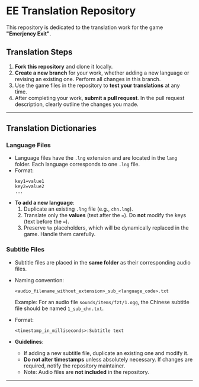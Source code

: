 # EE Translation Repository  
This repository is dedicated to the translation work for the game **"Emerjency Exit"**.  

## Translation Steps  
1. **Fork this repository** and clone it locally.  
2. **Create a new branch** for your work, whether adding a new language or revising an existing one. Perform all changes in this branch.  
3. Use the game files in the repository to **test your translations** at any time.  
4. After completing your work, **submit a pull request**. In the pull request description, clearly outline the changes you made.  

---

## Translation Dictionaries  

### Language Files  
- Language files have the `.lng` extension and are located in the `lang` folder. Each language corresponds to one `.lng` file.  
- Format:  
  ```  
  key1=value1  
  key2=value2  
  ...  
  ```  
- **To add a new language**:  
  1. Duplicate an existing `.lng` file (e.g., `chn.lng`).  
  2. Translate only the **values** (text after the `=`). Do **not** modify the keys (text before the `=`).  
  3. Preserve `%x` placeholders, which will be dynamically replaced in the game. Handle them carefully.  

### Subtitle Files  
- Subtitle files are placed in the **same folder** as their corresponding audio files.  
- Naming convention:  
  ```  
  <audio_filename_without_extension>_sub_<language_code>.txt  
  ```  
  Example: For an audio file `sounds/items/fzt/1.ogg`, the Chinese subtitle file should be named `1_sub_chn.txt`.  

- Format:  
  ```  
  <timestamp_in_milliseconds>:Subtitle text  
  ```  
- **Guidelines**:  
  - If adding a new subtitle file, duplicate an existing one and modify it.  
  - **Do not alter timestamps** unless absolutely necessary. If changes are required, notify the repository maintainer.  
  - Note: Audio files are **not included** in the repository.  

---

